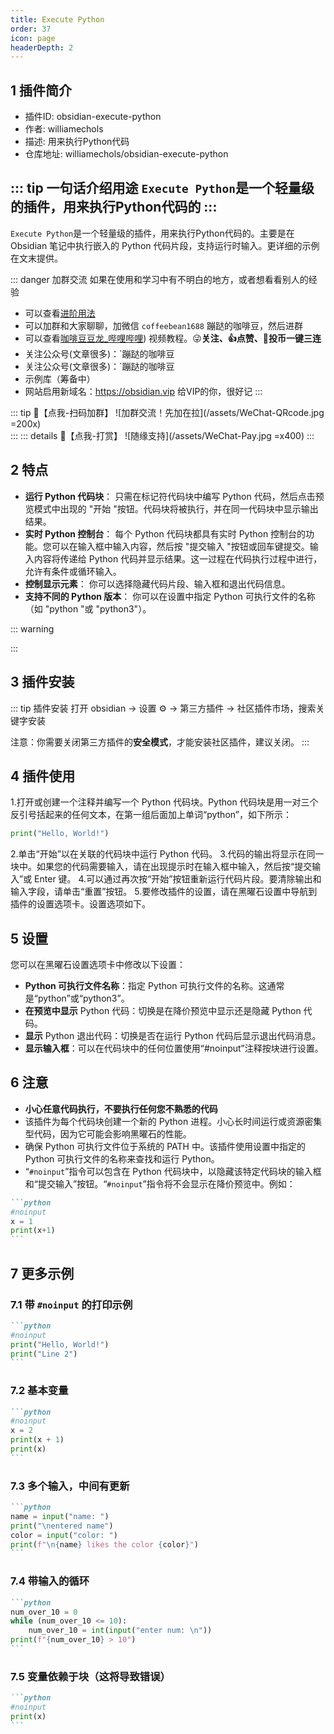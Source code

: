 ```yaml
---
title: Execute Python
order: 37
icon: page
headerDepth: 2
---
```

## 1 插件简介
- 插件ID: obsidian-execute-python
- 作者: williamechols
- 描述: 用来执行Python代码
- 仓库地址: williamechols/obsidian-execute-python

::: tip 一句话介绍用途
`Execute Python`是一个轻量级的插件，用来执行Python代码的
:::
---

`Execute Python`是一个轻量级的插件，用来执行Python代码的。主要是在 Obsidian 笔记中执行嵌入的 Python 代码片段，支持运行时输入。更详细的示例在文末提供。


::: danger 加群交流
如果在使用和学习中有不明白的地方，或者想看看别人的经验
- 可以查看[进阶用法](/zh/advanced)
- 可以加群和大家聊聊，加微信 `coffeebean1688` 蹦跶的咖啡豆，然后进群
- 可以查看[咖啡豆豆龙_哔哩哔哩](https://space.bilibili.com/618777356)) 视频教程。😜**关注、👍点赞、📀投币一键三连**
- 关注公众号(文章很多)：`蹦跶的咖啡豆
- 关注公众号(文章很多)：`蹦跶的咖啡豆
- 示例库（筹备中）
- 网站启用新域名：https://obsidian.vip 给VIP的你，很好记
:::

::: tip 🌱【点我-扫码加群】
![加群交流！先加在拉](/assets/WeChat-QRcode.jpg =200x)  
::: 
::: details 🍻【点我-打赏】
![随缘支持](/assets/WeChat-Pay.jpg =x400)
::: 




## 2 特点 
- **运行 Python 代码块**： 只需在标记符代码块中编写 Python 代码，然后点击预览模式中出现的 "开始 "按钮。代码块将被执行，并在同一代码块中显示输出结果。
- **实时 Python 控制台**： 每个 Python 代码块都具有实时 Python 控制台的功能。您可以在输入框中输入内容，然后按 "提交输入 "按钮或回车键提交。输入内容将传递给 Python 代码并显示结果。这一过程在代码执行过程中进行，允许有条件或循环输入。
- **控制显示元素**： 你可以选择隐藏代码片段、输入框和退出代码信息。
- **支持不同的 Python 版本**： 你可以在设置中指定 Python 可执行文件的名称（如 "python "或 "python3"）。

::: warning

:::

## 3 插件安装
::: tip 插件安装
打开 obsidian → 设置 ⚙️ → 第三方插件 → 社区插件市场，搜索关键字安装

注意：你需要关闭第三方插件的**安全模式**，才能安装社区插件，建议关闭。
:::

## 4 插件使用 
1.打开或创建一个注释并编写一个 Python 代码块。Python 代码块是用一对三个反引号括起来的任何文本，在第一组后面加上单词“python”，如下所示：
```python
print("Hello, World!")
```

2.单击“开始”以在关联的代码块中运行 Python 代码。
3.代码的输出将显示在同一块中。如果您的代码需要输入，请在出现提示时在输入框中输入，然后按“提交输入”或 Enter 键。
4.可以通过再次按“开始”按钮重新运行代码片段。要清除输出和输入字段，请单击“重置”按钮。
5.要修改插件的设置，请在黑曜石设置中导航到插件的设置选项卡。设置选项如下。

## 5 设置
您可以在黑曜石设置选项卡中修改以下设置：

- **Python 可执行文件名称**：指定 Python 可执行文件的名称。这通常是“python”或“python3”。
- **在预览中显示** Python 代码：切换是在降价预览中显示还是隐藏 Python 代码。
- **显示** Python 退出代码：切换是否在运行 Python 代码后显示退出代码消息。
- **显示输入框**：可以在代码块中的任何位置使用“#noinput”注释按块进行设置。

## 6 注意

- **小心任意代码执行，不要执行任何您不熟悉的代码**
- 该插件为每个代码块创建一个新的 Python 进程。小心长时间运行或资源密集型代码，因为它可能会影响黑曜石的性能。
- 确保 Python 可执行文件位于系统的 PATH 中。该插件使用设置中指定的 Python 可执行文件的名称来查找和运行 Python。
- “`#noinput`”指令可以包含在 Python 代码块中，以隐藏该特定代码块的输入框和“提交输入”按钮。“`#noinput`”指令将不会显示在降价预览中。例如：

````md
```python
#noinput
x = 1
print(x+1)
```
````

## 7 更多示例

### 7.1 带 `#noinput` 的打印示例

````md
```python
#noinput
print("Hello, World!")
print("Line 2")
```
````

### 7.2 基本变量

````md
```python
#noinput
x = 2
print(x + 1)
print(x)
```
````

### 7.3 多个输入，中间有更新

````md
```python
name = input("name: ")
print("\nentered name")
color = input("color: ")
print(f"\n{name} likes the color {color}")
```
````

### 7.4 带输入的循环

````md
```python
num_over_10 = 0
while (num_over_10 <= 10):
	num_over_10 = int(input("enter num: \n"))
print(f"{num_over_10} > 10")
```
````

### 7.5 变量依赖于块（这将导致错误）

````md
```python
#noinput
print(x)
```
````

